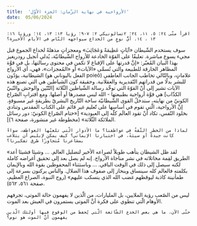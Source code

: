 ```yaml
---
title:  'الأرواحية في نهاية الزّمان: الجزء الأوّل'
date:  05/06/2024
---
```


`اقرأ متّى ٢٤: ٥، ١١، ٢٤؛ ٢تسالونيكي ٢: ٧-٩؛ رؤيا ١٣: ١٣، ١٤؛ ورؤيا ١٦: ١٣ ، ١٤. أيُّ نوعٍ من الخداع سيواجهه النّاس في الأيام الأخيرة؟`

سوف يستخدم الشّيطان «آيَاتٍ عَظِيمَةً وَعَجَائِبَ» ومعجزاتٍ مذهلةً لخداع الجموع قبل مجيء يسوع مباشرة.  تعليقًا على القوّة الخادعة للأرواح الشّيطانيّة، يُدلي أنجيل رودريغيز بهذا البيان المُعبّر: «إنَّ قدرتها على الإقناع لا تكمن في محتوى رسالتها، بل في قوَّة المظاهر الخارقة للطبيعة والتي تُسمَّى «الآيات» أو «المُعجزات»، فهي، أي الأرواح الشيطانية،  يؤدّون  (الفعل باليوناني هو poieō) علاماتٍ، وبالتّالي تخاطب الجانب العاطفي للبشر بدلًا من قدراتهم التّقديرية والعقلانية. وحقيقة كون الشياطين هي التي تصنع هذه الآيات تشير إلى أنّ القوّةَ التي توحِّد رسالة الشّياطين الثّلاثة [التّنّين والوحش والنّبيّ الكذّاب] هي قوَّة أرواحية بطبيعتها - الله ليس مصدرها أو أصلها. ومع اقترابِ الصّراع الكونيّ من نهايته، ستدخلُ القوى الشّيطانيّة ساحة التّاريخ البشريّ بطريقةٍ غير مسبوقةٍ. إنَّ الأرواحية، الّتي تقوم في أساسها على  تّعليم غير قائم على الكتاب المقدس وتنادي  بخلود النّفس، تكاد أنْ تقود العالَم كلّه إلى العبودية» [«ختام الصّراع الكونيّ: دور رسائل الملائكة الثّلاثة» (مخطوطة غير منشورة، صفحة ٦)].

`لماذا من الخطر الثّقةُ في عواطفنا؟ ما الأدوار الّتي تلعبُها العواطف، سواءً كانت جيدةً أو سيئةً، في اختبارنا الإيماني؟ كيف يمكن لإبليس أن يتلاعب بمشاعرنا مُتجاوزًا طرق تفكيرنا؟`

«لقد ظل الشيطان يتأهب طويلاً لصراعه الأخير لتضليل العالم. ... وشيئا فشيئا أعد الطريق لقِمة مخاتلاته في نشر مناجاة الأرواح. إنه لم يصل بعد إلى تحقيق أغراضه كاملة لكنه سيصل إلى ذلك في الوقت الباقي. ... وباستثناء المحفوظين بقوة الله وبالإيمان بكلمته فالعالم كله سينساق وينحاز إلى صفوف هذا الضلال. والناس يركنون بسرعة إلى طمأنينة كاذبة ليوقظهم غضب الله الذي ينسكب عليهم» (روح النبوة، الصراع العظيم، صفحة ٥٦١، ٥٦٢).

ليس من الصّعب رؤية الملايين، بل المليارات، من الّذين لا يفهمون حالة الموتى، تجرفهم الأوهام الّتي تنطوي على فكرة أنَّ الموتى  يستمرون في العيش بعد الموت.

`حتّى الآن، ما هي بعض الخدع الشّائعة الّتي يُحفظ من الوقوع فيها أولئك الّذين يفهمون أنَّ الموت هو نوم؟`